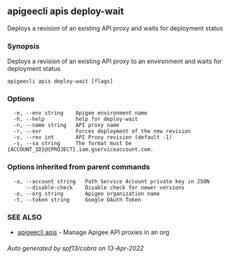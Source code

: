 ## apigeecli apis deploy-wait

Deploys a revision of an existing API proxy and waits for deployment status

### Synopsis

Deploys a revision of an existing API proxy to an environment and waits for deployment status

```
apigeecli apis deploy-wait [flags]
```

### Options

```
  -e, --env string    Apigee environment name
  -h, --help          help for deploy-wait
  -n, --name string   API proxy name
  -r, --ovr           Forces deployment of the new revision
  -v, --rev int       API Proxy revision (default -1)
  -s, --sa string     The format must be {ACCOUNT_ID}@{PROJECT}.iam.gserviceaccount.com.
```

### Options inherited from parent commands

```
  -a, --account string   Path Service Account private key in JSON
      --disable-check    Disable check for newer versions
  -o, --org string       Apigee organization name
  -t, --token string     Google OAuth Token
```

### SEE ALSO

* [apigeecli apis](apigeecli_apis.md)	 - Manage Apigee API proxies in an org

###### Auto generated by spf13/cobra on 13-Apr-2022

